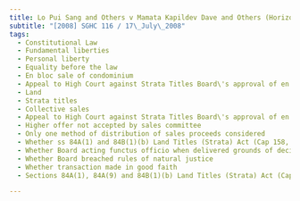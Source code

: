 ```yaml
---
title: Lo Pui Sang and Others v Mamata Kapildev Dave and Others (Horizon Partners Pte Ltd, 
subtitle: "[2008] SGHC 116 / 17\_July\_2008"
tags:
  - Constitutional Law
  - Fundamental liberties
  - Personal liberty
  - Equality before the law
  - En bloc sale of condominium
  - Appeal to High Court against Strata Titles Board\'s approval of en bloc sale
  - Land
  - Strata titles
  - Collective sales
  - Appeal to High Court against Strata Titles Board\'s approval of en bloc sale
  - Higher offer not accepted by sales committee
  - Only one method of distribution of sales proceeds considered
  - Whether ss 84A(1) and 84B(1)(b) Land Titles (Strata) Act (Cap 158, 1999 Rev Ed) violated Arts 9(1) and 12(1) Constitution of the Republic of Singapore (1985 Rev Ed, 1999 Reprint)
  - Whether Board acting functus officio when delivered grounds of decision after giving oral decision
  - Whether Board breached rules of natural justice
  - Whether transaction made in good faith
  - Sections 84A(1), 84A(9) and 84B(1)(b) Land Titles (Strata) Act (Cap 158, 1999 Rev Ed)

---
```


